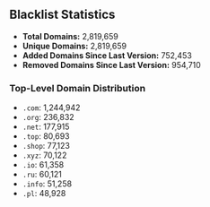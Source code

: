 ## Blacklist Statistics

- **Total Domains:** 2,819,659
- **Unique Domains:** 2,819,659
- **Added Domains Since Last Version:** 752,453
- **Removed Domains Since Last Version:** 954,710

### Top-Level Domain Distribution

-  `.com`: 1,244,942
-  `.org`: 236,832
-  `.net`: 177,915
-  `.top`: 80,693
-  `.shop`: 77,123
-  `.xyz`: 70,122
-  `.io`: 61,358
-  `.ru`: 60,121
-  `.info`: 51,258
-  `.pl`: 48,928
